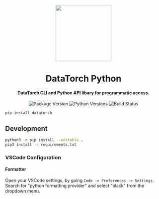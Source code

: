 <p align="center">
    <img src="https://raw.githubusercontent.com/datatorch/documentation/master/docs/.vuepress/public/python.png" width="180" />
</p>

<h1 align="center">
  DataTorch Python
</h1>
<h4 align="center">DataTorch CLI and Python API libary for programmatic access.</h4>

<p align="center">
  <img alt="Package Version" src="https://img.shields.io/pypi/v/datatorch">
  <img alt="Python Versions" src="https://img.shields.io/pypi/pyversions/datatorch">
  <img alt="Build Status" src="https://img.shields.io/github/workflow/status/datatorch/python/Package">
</p>

```bash
pip install datatorch
```

## Development

```bash
python3 -m pip install --editable .
pip3 install -r requirements.txt
```

### VSCode Configuration

#### Formatter

Open your VSCode settings, by going `Code -> Preferences -> Settings`. Search
for "python formatting provider" and select "black" from the dropdown menu.
